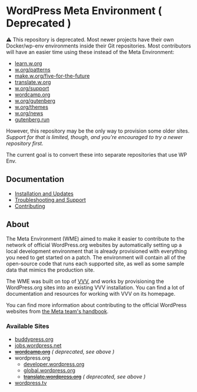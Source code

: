 # WordPress Meta Environment ( Deprecated )

⚠️ This repository is deprecated. Most newer projects have their own Docker/wp-env environments inside their Git repositories. Most contributors will have an easier time using these instead of the Meta Environment:

* [learn.w.org](https://github.com/WordPress/learn)
* [w.org/patterns](https://github.com/WordPress/pattern-directory/)
* [make.w.org/five-for-the-future](https://github.com/WordPress/five-for-the-future)
* [translate.w.org](https://github.com/WordPress/translate-w-org-env/)
* [w.org/support](https://github.com/WordPress/HelpHub)
* [wordcamp.org](https://github.com/WordPress/wordcamp.org)
* [w.org/gutenberg](https://github.com/WordPress/wporg-gutenberg)
* [w.org/themes](https://github.com/WordPress/theme-directory-env)
* [w.org/news](https://github.com/WordPress/wporg-news-2021)
* [gutenberg.run](https://github.com/WordPress/gutenberg.run)

However, this repository may be the only way to provision some older sites. _Support for that is limited, though, and you're encouraged to try a newer repository first._

The current goal is to convert these into separate repositories that use WP Env.

## Documentation

* [Installation and Updates](./docs/install.md)
* [Troubleshooting and Support](./docs/troubleshooting.md)
* [Contributing](./docs/contributing.md)

## About

The Meta Environment (WME) aimed to make it easier to contribute to the network of official WordPress.org websites by automatically setting up a local development environment that is already provisioned with everything you need to get started on a patch. The environment will contain all of the open-source code that runs each supported site, as well as some sample data that mimics the production site.

The WME was built on top of [VVV](https://github.com/Varying-Vagrant-Vagrants/VVV), and works by
provisioning the WordPress.org sites into an existing VVV installation. You can find a lot of documentation and
resources for working with VVV on its homepage.

You can find more information about contributing to the official WordPress websites from [the Meta team's
handbook](http://make.wordpress.org/meta/handbook/).

### Available Sites

* [buddypress.org](https://buddypress.org)
* [jobs.wordpress.net](http://jobs.wordpress.net)
* ~~[wordcamp.org](http://wordcamp.org)~~ _( deprecated, see above )_
* wordpress.org
	* [developer.wordpress.org](http://developer.wordpress.org)
	* [global.wordpress.org](http://global.wordpress.org)
	* ~~[translate.wordpress.org](http://translate.wordpress.org)~~ _( deprecated, see above )_
* [wordpress.tv](http://wordpress.tv)
